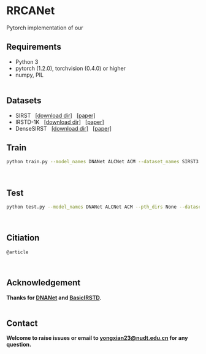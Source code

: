 # RRCANet

Pytorch implementation of our


## Requirements
- Python 3
- pytorch (1.2.0), torchvision (0.4.0) or higher
- numpy, PIL
<br><br>

## Datasets
* SIRST &nbsp; [[download dir]](https://github.com/YimianDai/sirst) &nbsp; [[paper]](https://arxiv.org/pdf/2009.14530.pdf)
* IRSTD-1K &nbsp; [[download dir]](https://github.com/RuiZhang97/ISNet) &nbsp; [[paper]](https://ieeexplore.ieee.org/document/9880295)
* DenseSIRST &nbsp; [[download dir]](https://github.com/GrokCV/DenseSIRST) &nbsp; [[paper]](https://arxiv.org/abs/2407.20078)

## Train
```bash
python train.py --model_names DNANet ALCNet ACM --dataset_names SIRST3 --label_type 'centroid'
```
<br>

## Test
```bash
python test.py --model_names DNANet ALCNet ACM --pth_dirs None --dataset_names SIRST NUDT-SIRST IRSTD-1K
```
<br>

## Citiation
```
@article
```
<br>


## Acknowledgement
**Thanks for [DNANet](https://github.com/YeRen123455/Infrared-Small-Target-Detection) and [BasicIRSTD](https://github.com/XinyiYing/BasicIRSTD).**
<br><br>

## Contact
**Welcome to raise issues or email to yongxian23@nudt.edu.cn for any question.**
